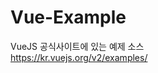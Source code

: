 # Vue-Example

VueJS 공식사이트에 있는 예제 소스<br>
<a target="_blank" href="https://kr.vuejs.org/v2/examples/">https://kr.vuejs.org/v2/examples/</a>
